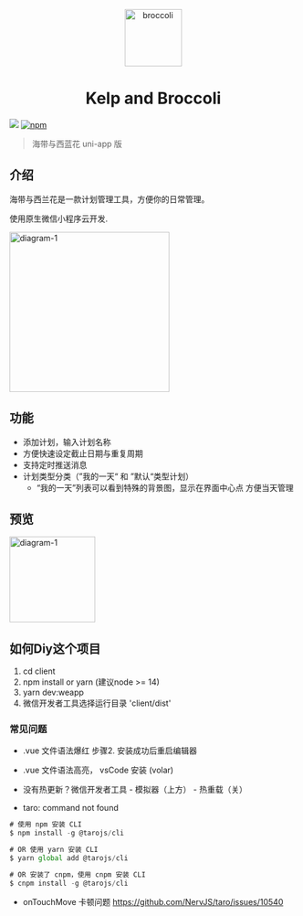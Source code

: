 <p align="center">
<img src="https://6f6e-on-line-1gqban3ba49e3d35-1302613116.tcb.qcloud.la/broccoli.png?sign=7b6211e60087fd8fb1909cca697cb0a3&t=1612709339" alt="broccoli" width="100">
</p>
<h1 align="center">Kelp and Broccoli</h1>

[![](https://img.shields.io/badge/KelpAndBroccoli-green.svg)](https://github.com/cleves0315/kelp-and-broccoli)
[![npm](https://img.shields.io/npm/l/kelp-and-broccoli.svg)](https://github.com/cleves0315/kelp-and-broccoli/blob/master/LICENSE)

> 海带与西蓝花 uni-app 版

## 介绍

海带与西兰花是一款计划管理工具，方便你的日常管理。

使用原生微信小程序云开发.

<p>
<img src="https://6f6e-on-line-1gqban3ba49e3d35-1302613116.tcb.qcloud.la/broccoli_3.png?sign=259f4e7b88e911421cbeb63c842d11de&t=1640624761" alt="diagram-1" width="280">
</p>

## 功能

- 添加计划，输入计划名称
- 方便快速设定截止日期与重复周期
- 支持定时推送消息
- 计划类型分类（”我的一天“ 和 ”默认“类型计划）
  - “我的一天”列表可以看到特殊的背景图，显示在界面中心点 方便当天管理

## 预览

<img src="https://6f6e-on-line-1gqban3ba49e3d35-1302613116.tcb.qcloud.la/broccoli-logo.jpg?sign=20165c057e9630056a11128b1b740c08&t=1640626684" alt="diagram-1" width="150">


## 如何Diy这个项目
1. cd client
2. npm install or yarn (建议node >= 14)
3. yarn dev:weapp
4. 微信开发者工具选择运行目录 'client/dist'

### 常见问题
- .vue 文件语法爆红
步骤2. 安装成功后重启编辑器

- .vue 文件语法高亮，
vsCode 安装 (volar)

- 没有热更新？微信开发者工具 - 模拟器（上方） - 热重载（关）

- taro: command not found

```javascript
# 使用 npm 安装 CLI
$ npm install -g @tarojs/cli

# OR 使用 yarn 安装 CLI
$ yarn global add @tarojs/cli

# OR 安装了 cnpm，使用 cnpm 安装 CLI
$ cnpm install -g @tarojs/cli
```

- onTouchMove 卡顿问题 https://github.com/NervJS/taro/issues/10540